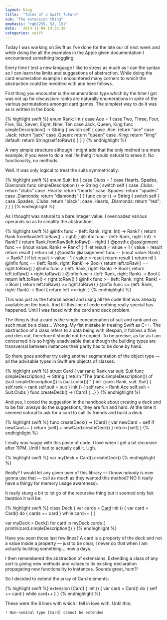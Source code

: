 ```yaml
---
layout: blog
title:  "Tales of a Swift future"
sub: "The extension thing"
emphasis: "rgb(255, 52, 15)"
date:   2014-11-09 14:32:20
categories: swift
---
```


Today I was working on Swift as I’ve done for the late our of next week and while doing the all the examples in the Apple given documentation I encountered something boggling.

Every time I test a new language I like to stress as much as I can the syntax so I can learn the limits and suggestions of abstraction. While doing the card enumeration example I encountered many corners to which the abstraction could be meddled with and here follows.

First thing you encounter is the enumerations type which by the time I got was not up for discussion: ranks are naturally enumerations in spite of the various permutations amongst card games. The simplest way to do it was as is written in the book:

{% highlight swift %}
enum Rank: Int {
	case Ace = 1
	case Two, Three, Four, Five, Six, Seven, Eight, Nine, Ten
	case Jack, Queen, King
	func simpleDescription() -> String {
		switch self {
		case .Ace:
			return "ace"
		case .Jack:
			return "jack"
		case .Queen:
			return "queen"
		case .King:
			return "king"
		default:
			return String(self.toRaw())
		}
	}
}
{% endhighlight %}

A very simple structure although I might add that the only method is a mere example, if you were to do a real life thing it would natural to erase it. No functionality, no methods.

Well. It was only logical to treat the suits symmetrically:

{% highlight swift %}
enum Suit: Int {
	case Clubs = 1
	case Hearts, Spades, Diamonds
	func simpleDescription () -> String {
		switch self {
		case .Clubs:
			return "clubs"
		case .Hearts:
			return "hearts"
		case .Spades:
			return "spades"
		case .Diamonds:
			return "diamonds"
		}
	}
	func color () -> String {
		switch self {
		case .Spades, .Clubs:
			return "black";
		case .Hearts, .Diamonds:
			return "red";
		}
	}
}
{% endhighlight %}

As I thought was natural to a bare integer value, I overloaded various operands so as to simplify the abstraction:

{% highlight swift %}
@infix func + (left: Rank, right: Int) -> Rank? {
	return Rank.fromRaw(left.toRaw() + right)
}
@infix func - (left: Rank, right: Int) -> Rank? {
	return Rank.fromRaw(left.toRaw() - right)
}
@postfix @assignment func ++ (inout value: Rank) -> Rank? {
	if let result = value + 1 {
		value = result
		return result
	}
	return nil
}
@postfix @assignment func -- (inout value: Rank) -> Rank? {
	if let result = value - 1 {
		value = result
		return result
	}
	return nil
}
@infix func == (left: Rank, right: Rank) -> Bool {
	return left.toRaw() == right.toRaw()
}
@infix func > (left: Rank, right: Rank) -> Bool {
    return left.toRaw() > right.toRaw()
}
@infix func < (left: Rank, right: Rank) -> Bool {
    return left.toRaw() < right.toRaw()
}
@infix func >= (left: Rank, right: Rank) -> Bool {
    return left.toRaw() >= right.toRaw()
}
@infix func <= (left: Rank, right: Rank) -> Bool {
    return left <= right
}
{% endhighlight %}

This was just as the tutorial asked and using all the code that was already available on the book. And till this line of code nothing really special has happened. Until I was faced with the card and deck problem.

The thing is that a card is the single concatenation of suit and rank and as such must be a class… Wrong. My fist mistake in treating Swift as C++. The abstraction of a class refers to a data being with lifespan, it follows a flow and dies out, therefore it should not be copied. To be precise, as far as I am concerned it is so highly unadvisable that although the building types are transversal between instances their parity has to be done by hand.

So there goes another try using another segmentation of the object type — all the advisable types in Swift are objects of classes:

{% highlight swift %}
struct Card {
    var rank: Rank
    var suit: Suit
    func simpleDescription() -> String {
        return "The \(rank.simpleDescription()) of \(suit.simpleDescription()) is \(suit.color())."
    }
    init (rank: Rank, suit: Suit) {
        self.rank = rank
        self.suit = suit
    }
    init () {
        self.rank = Rank.Ace
        self.suit = Suit.Clubs
    }
    func createDeck() -> [Card] {…}
}
{% endhighlight %}

And yes, I coded the suggestion in the handbook about creating a deck and to be fair: always do the suggestions, they are fun and hard. At the time it seemed natural to ask for a card to call its friends and build a deck.

{% highlight swift %}
func createDeck() -> [Card] {
    var newCard = self
    if newCard++ {
        return [self] + newCard.createDeck()
    }
    return [self]
}
{% endhighlight %}

I really was happy with this piece of code. I love when I get a bit recursive after 11PM. Until I had to actually call it. Ugh.

{% highlight swift %}
var myDeck = Card().createDeck()
{% endhighlight %}

Really? I would let any given user of this library — I know nobody is ever gonna use that — call as much as they wanted this method? NO (I really have a thingy for memory usage awareness).

It really stung a bit to let go of the recursive thing but it seemed only fair. Iteration it will be:

{% highlight swift %}
class Deck {
    var cards = [Card]()
    init () {
        var card = Card()
        do {
            cards += card
        } while card++
    }
}

var myDeck = Deck()
for card in myDeck.cards {
    println(card.simpleDescription())
}
{% endhighlight %}

Have you seen those last few lines? A card is a property of the deck and not a value inside a property — just to be clear, I never do that when I am actually building something… now a days.

I then remembered the abstraction of extensions. Extending a class of any sort is giving new methods and values to its existing declaration propagating new functionality to instances. Sounds great, hum?!

So I decided to extend the array of Card elements:

{% highlight swift %}
extension [Card] {
    init () {
        var card = Card()
        do {
            self += card
        } while card++
    }
}
{% endhighlight %}

These were the 8 lines with which I fell in love with. Until this:

	! Non-nominal type [Card] cannot be extended
